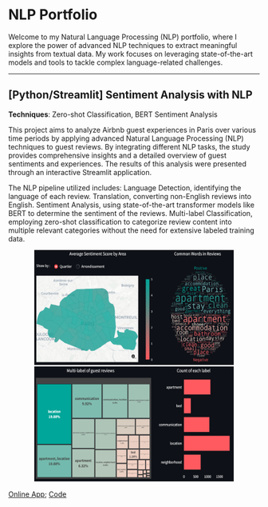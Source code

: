 # NLP Portfolio

Welcome to my Natural Language Processing (NLP) portfolio, where I explore the power of advanced NLP techniques to extract meaningful insights from textual data. My work focuses on leveraging state-of-the-art models and tools to tackle complex language-related challenges. 

----------
## [Python/Streamlit] Sentiment Analysis with NLP

**Techniques**: Zero-shot Classification, BERT Sentiment Analysis

This project aims to analyze Airbnb guest experiences in Paris over various time periods by applying advanced Natural Language Processing (NLP) techniques to guest reviews. By integrating different NLP tasks, the study provides comprehensive insights and a detailed overview of guest sentiments and experiences. The results of this analysis were presented through an interactive Streamlit application.

The NLP pipeline utilized includes:
Language Detection, identifying the language of each review.
Translation, converting non-English reviews into English.
Sentiment Analysis, using state-of-the-art transformer models like BERT to determine the sentiment of the reviews.
Multi-label Classification, employing zero-shot classification to categorize review content into multiple relevant categories without the need for extensive labeled training data.
<br/>

<p align="center">
  <img src="https://github.com/haejiyun/airbnb-reviews/blob/main/streamlit.png" width="400" height="230">
  <img src="https://github.com/haejiyun/airbnb-reviews/blob/main/streamlit-2.png" width="400" height="230">
<p/>

<a href="https://airbnb-guest-reviews.streamlit.app">Online App</a>; <a href="https://github.com/haejiyun/NLP/blob/main/projet_marketing.py">Code</a><br/>
<br/>

